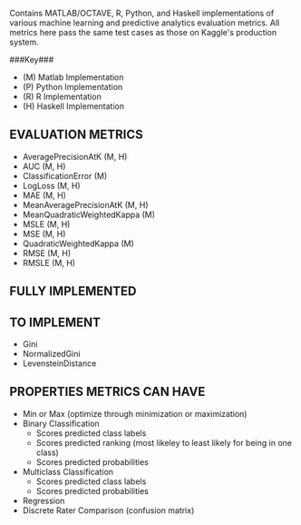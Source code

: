 Contains MATLAB/OCTAVE, R, Python, and Haskell implementations of various machine learning and predictive analytics evaluation metrics. All metrics here pass the same test cases as those on Kaggle's production system.

###Key###

 - (M) Matlab Implementation
 - (P) Python Implementation
 - (R) R Implementation
 - (H) Haskell Implementation

EVALUATION METRICS
------------------

 - AveragePrecisionAtK (M, H)
 - AUC (M, H)
 - ClassificationError (M)
 - LogLoss (M, H)
 - MAE (M, H)
 - MeanAveragePrecisionAtK (M, H)
 - MeanQuadraticWeightedKappa (M)
 - MSLE (M, H)
 - MSE (M, H)
 - QuadraticWeightedKappa (M)
 - RMSE (M, H)
 - RMSLE (M, H)

FULLY IMPLEMENTED
-----------------

TO IMPLEMENT
------------

 - Gini
 - NormalizedGini
 - LevensteinDistance

PROPERTIES METRICS CAN HAVE
---------------------------

 - Min or Max (optimize through minimization or maximization)
 - Binary Classification
   - Scores predicted class labels
   - Scores predicted ranking (most likeley to least likely for being in one class)
   - Scores predicted probabilities
 - Multiclass Classification
   - Scores predicted class labels
   - Scores predicted probabilities
 - Regression
 - Discrete Rater Comparison (confusion matrix)

